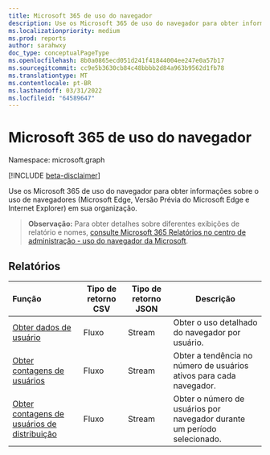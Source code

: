 ```yaml
---
title: Microsoft 365 de uso do navegador
description: Use os Microsoft 365 de uso do navegador para obter informações sobre o uso de navegadores (Microsoft Edge, Versão Prévia do Microsoft Edge e Internet Explorer) em sua organização.
ms.localizationpriority: medium
ms.prod: reports
author: sarahwxy
doc_type: conceptualPageType
ms.openlocfilehash: 8b0a0865ecd051d241f41844004ee247e0a57b17
ms.sourcegitcommit: cc9e5b3630cb84c48bbbb2d84a963b9562d1fb78
ms.translationtype: MT
ms.contentlocale: pt-BR
ms.lasthandoff: 03/31/2022
ms.locfileid: "64589647"
---
```

# <a name="microsoft-365-browser-usage-reports"></a>Microsoft 365 de uso do navegador

Namespace: microsoft.graph

[!INCLUDE [beta-disclaimer](../../includes/beta-disclaimer.md)]

Use os Microsoft 365 de uso do navegador para obter informações sobre o uso de navegadores (Microsoft Edge, Versão Prévia do Microsoft Edge e Internet Explorer) em sua organização.

> **Observação:** Para obter detalhes sobre diferentes exibições de relatório e nomes, [consulte Microsoft 365 Relatórios no centro de administração - uso do navegador da Microsoft](/microsoft-365/admin/activity-reports/browser-usage-report).

## <a name="reports"></a>Relatórios

| Função                                 | Tipo de retorno CSV | Tipo de retorno JSON                         | Descrição                              |
| :--------------------------------------- | --------------- | ---------------------------------------- | ---------------------------------------- |
| [Obter dados de usuário](../api/reportroot-getbrowseruserdetail.md ) | Fluxo          | Stream | Obter o uso detalhado do navegador por usuário.  |
| [Obter contagens de usuários](../api/reportroot-getbrowserusercounts.md ) | Fluxo          | Stream |Obter a tendência no número de usuários ativos para cada navegador. |
| [Obter contagens de usuários de distribuição](../api/reportroot-getbrowserdistributionusercounts.md) | Fluxo          | Stream | Obter o número de usuários por navegador durante um período selecionado. |
